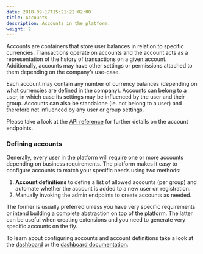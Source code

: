 ```yaml
---
date: 2018-09-17T15:21:22+02:00
title: Accounts
description: Accounts in the platform.
weight: 2
---
```


Accounts are containers that store user balances in relation to specific currencies. Transactions operate on accounts and the account acts as a representation of the hstory of transactions on a given account. Additionally, accounts may have other settings or permissions attached to them depending on the company’s use-case.

Each account may contain any number of currency balances (depending on what currencies are defined in the company). Accounts can belong to a user, in which case its settings may be influenced by the user and their group. Accounts can also be standalone (ie. not belong to a user) and therefore not influenced by any user or group settings.

<aside class="notice">
	Please take a look at the <a href="https://rehive-platform.redoc.ly/tag/accounts" target="_blank">API reference</a> for further details on the account endpoints.
</aside>

### Defining accounts

Generally, every user in the platform will require one or more accounts depending on business requirements. The platform makes it easy to configure accounts to match your specific needs using two methods:

1. **Account definitions** to define a list of allowed accounts (per group) and automate whether the account is added to a new user on registration.
2. Manually invoking the admin endpoints to create accounts as needed.

The former is usually preferred unless you have very specific requirements or intend building a complete abstraction on top of the platform. The latter can be useful when creating extensions and you need to generate very specific accounts on the fly.

<aside class="notice">
    To learn about configuring accounts and account definitions take a look at the <a href="https://dashboard.rehive.com" target="_blank">dashboard</a> or the <a href="/dashboard/get-started/introduction/" target="_blank">dashboard documentation</a>.
</aside>


